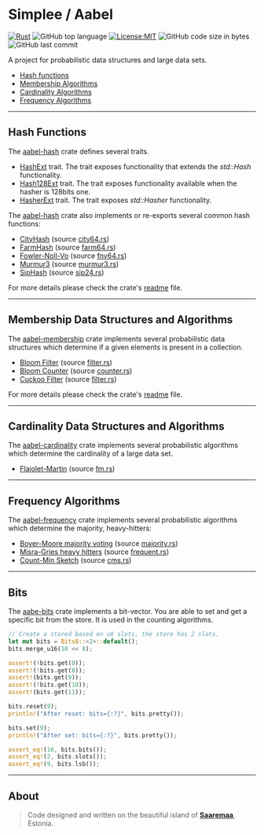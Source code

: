 # Simplee / Aabel

[![Rust](https://github.com/veminovici/aabel/actions/workflows/ci.yml/badge.svg?branch=main)](https://github.com/veminovici/aabel/actions/workflows/ci.yml)
![GitHub top language](https://img.shields.io/github/languages/top/veminovici/aabel)
[![License:MIT](https://img.shields.io/badge/License-MIT-yellow.svg)](https://opensource.org/licenses/MIT)
![GitHub code size in bytes](https://img.shields.io/github/languages/code-size/veminovici/aabel)
![GitHub last commit](https://img.shields.io/github/last-commit/veminovici/aabel)

A project for probabilistic data structures and large data sets.

- [Hash functions](https://github.com/veminovici/aabel#hash-functions)
- [Membership Algorithms](https://github.com/veminovici/aabel#membership-data-structures-and-algorithms)
- [Cardinality Algorithms](https://github.com/veminovici/aabel#cardinality-data-structures-and-algorithms)
- [Frequency Algorithms](https://github.com/veminovici/aabel#frequency-algorithms)

---

## Hash Functions
The [aabel-hash](./aabel-hash/) crate defines several traits.

- [HashExt](./aabel-hash/src/hash_ext.rs) trait. The trait exposes functionality that extends the *std::Hash* functionality.
- [Hash128Ext](./aabel-hash/src/hash128_ext.rs) trait. The trait exposes functionality available when the hasher is 128bits one.
- [HasherExt](./aabel-hash/src/hasher_ext.rs) trait. The trait exposes *std::Hasher* functionality.

The [aabel-hash](./aabel-hash/) crate also implements or re-exports several common hash functions:
- [CityHash](https://github.com/google/cityhash) (source [city64.rs](./aabel-hash/src/city64.rs))
- [FarmHash](https://github.com/google/farmhash) (source [farm64.rs](./aabel-hash/src/farm64.rs))
- [Fowler-Noll-Vo](https://en.wikipedia.org/wiki/Fowler%E2%80%93Noll%E2%80%93Vo_hash_function) (source [fnv64.rs](./aabel-hash/src/fnv64.rs))
- [Murmur3](https://en.wikipedia.org/wiki/MurmurHash) (source [murmur3.rs](./aabel-hash/src/murmur32.rs))
- [SipHash](https://en.wikipedia.org/wiki/SipHash) (source [sip24.rs](./aabel-hash/src/sip24.rs))

For more details please check the crate's [readme](./hashing/aabel-hash/README.md) file.

---

## Membership Data Structures and Algorithms
The [aabel-membership](./aabel-membership/) crate implements several probabilistic data structures which determine if a given elements is present in a collection.

- [Bloom Filter](https://en.wikipedia.org/wiki/Bloom_filter) (source [filter.rs](./aabel-membership/src/bloom/filter.rs))
- [Bloom Counter](https://en.wikipedia.org/wiki/Counting_Bloom_filter) (source [counter.rs](./aabel-membership/src/bloom/counter.rs)) 
- [Cuckoo Filter](https://en.wikipedia.org/wiki/Cuckoo_filter) (source [filter.rs](./aabel-membership/src/cuckoo/filter.rs))

For more details please check the crate's [readme](./aabel-membership//README.md) file.

---

## Cardinality Data Structures and Algorithms
The [aabel-cardinality](./aabel-cardinality/) crate implements several probabilistic algorithms which determine the cardinality of a large data set.

- [Flajolet-Martin](https://en.wikipedia.org/wiki/Flajolet%E2%80%93Martin_algorithm) (source [fm.rs](./aabel-cardinality/src/fm.rs))

---

## Frequency Algorithms
The [aabel-frequency](./aabel-frequency/) crate implements several probabilistic algorithms which determine the majority, heavy-hitters:

- [Boyer-Moore majority voting](https://en.wikipedia.org/wiki/Boyer%E2%80%93Moore_majority_vote_algorithm) (source [majority.rs](./aabel-frequency/src/majority.rs))
- [Misra-Gries heavy hitters](https://en.wikipedia.org/wiki/Misra%E2%80%93Gries_heavy_hitters_algorithm) (source [frequent.rs](./aabel-frequency/src/frequent.rs))
- [Count-Min Sketch](https://en.wikipedia.org/wiki/Count%E2%80%93min_sketch) (source [cms.rs](./aabel-frequency/src/cms.rs))

---

## Bits
The [aabe-bits](./aabel-bits/) crate implements a bit-vector. You are able to set and get a specific bit from the store.
It is used in the counting algorithms.

```rust
// Create a stored based on u8 slots, the store has 2 slots.
let mut bits = Bits8::<2>::default();
bits.merge_u16(10 << 8);

assert!(!bits.get(0));
assert!(!bits.get(8));
assert!(bits.get(9));
assert!(!bits.get(10));
assert!(bits.get(11));

bits.reset(9);
println!("After reset: bits={:?}", bits.pretty());

bits.set(9);
println!("After set: bits={:?}", bits.pretty());

assert_eq!(16, bits.bits());
assert_eq!(2, bits.slots());
assert_eq!(9, bits.lsb());
```

---

## About

> Code designed and written on the beautiful island of [**Saaremaa**](https://goo.gl/maps/DmB9ewY2R3sPGFnTA), Estonia.